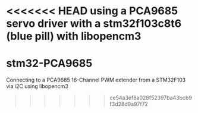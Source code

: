 <<<<<<< HEAD
using a PCA9685 servo driver with a stm32f103c8t6 (blue pill) with libopencm3
=======
# stm32-PCA9685
Connecting to a PCA9685 16-Channel PWM extender from a STM32F103 via i2C using libopencm3
>>>>>>> ce54a3ef8a028f52397ba43bcb9f3d28d9a97f72
